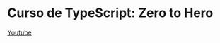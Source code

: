# Curso de TypeScript: Zero to Hero
[Youtube](https://www.youtube.com/playlist?list=PLb2HQ45KP0Wsk-p_0c6ImqBAEFEY-LU9H)

